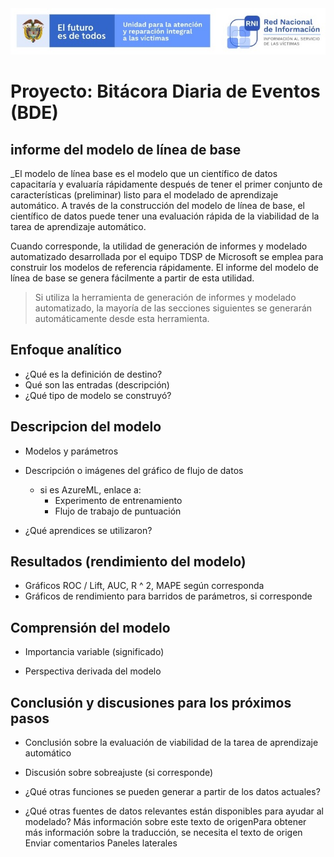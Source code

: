 <img src="/App/UnidadSrni.jpg" alt="Subdirección Red Nacional de Informacion"/>

# Proyecto: Bitácora Diaria de Eventos (BDE)

## informe del modelo de línea de base

_El modelo de línea base es el modelo que un científico de datos capacitaría y evaluaría rápidamente después de tener el primer conjunto de características (preliminar) listo para el modelado de aprendizaje automático. A través de la construcción del modelo de línea de base, el científico de datos puede tener una evaluación rápida de la viabilidad de la tarea de aprendizaje automático.

Cuando corresponde, la utilidad de generación de informes y modelado automatizado desarrollada por el equipo TDSP de Microsoft se emplea para construir los modelos de referencia rápidamente. El informe del modelo de línea de base se genera fácilmente a partir de esta utilidad.

> Si utiliza la herramienta de generación de informes y modelado automatizado, la mayoría de las secciones siguientes se generarán automáticamente desde esta herramienta.

## Enfoque analítico
* ¿Qué es la definición de destino?
* Qué son las entradas (descripción)
* ¿Qué tipo de modelo se construyó?

## Descripcion del modelo

* Modelos y parámetros

* Descripción o imágenes del gráfico de flujo de datos
  * si es AzureML, enlace a:
    * Experimento de entrenamiento
    * Flujo de trabajo de puntuación
* ¿Qué aprendices se utilizaron?



## Resultados (rendimiento del modelo)
* Gráficos ROC / Lift, AUC, R ^ 2, MAPE según corresponda
* Gráficos de rendimiento para barridos de parámetros, si corresponde

## Comprensión del modelo

* Importancia variable (significado)

* Perspectiva derivada del modelo



## Conclusión y discusiones para los próximos pasos

* Conclusión sobre la evaluación de viabilidad de la tarea de aprendizaje automático

* Discusión sobre sobreajuste (si corresponde)

* ¿Qué otras funciones se pueden generar a partir de los datos actuales?

* ¿Qué otras fuentes de datos relevantes están disponibles para ayudar al modelado?
Más información sobre este texto de origenPara obtener más información sobre la traducción, se necesita el texto de origen
Enviar comentarios
Paneles laterales
